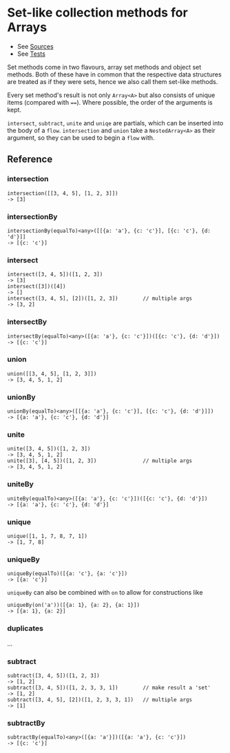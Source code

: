 # Set-like collection methods for Arrays

* See [Sources](../src/collections/arrays_set_like.ts)
* See [Tests](../test/collections/arrays_set_like.spec.ts)


Set methods come in two flavours, array set methods and object set methods.
Both of these have in common that the respective data structures are treated 
as if they were sets, hence we also call them set-like methods.

Every set method's result is not only `Array<A>` but also consists 
of unique items (compared with `==`). Where possible, the order of 
the arguments is kept.

`intersect`, `subtract`, `unite` and `uniqe` are partials, which can be inserted
into the body of a `flow`. `intersection` and `union` take a `NestedArray<A>` as
their argument, so they can be used to begin a `flow` with.

## Reference

### intersection

```
intersection([[3, 4, 5], [1, 2, 3]])
-> [3]
```

### intersectionBy

```
intersectionBy(equalTo)<any>([[{a: 'a'}, {c: 'c'}], [{c: 'c'}, {d: 'd'}]]
-> [{c: 'c'}]
```

### intersect

```
intersect([3, 4, 5])([1, 2, 3])
-> [3]
intersect([3])([4])
-> []
intersect([3, 4, 5], [2])([1, 2, 3])        // multiple args
-> [3, 2]
```

### intersectBy

```
intersectBy(equalTo)<any>([{a: 'a'}, {c: 'c'}])([{c: 'c'}, {d: 'd'}])
-> [{c: 'c'}]
```

### union

```
union([[3, 4, 5], [1, 2, 3]])
-> [3, 4, 5, 1, 2]
```

### unionBy

```
unionBy(equalTo)<any>([[{a: 'a'}, {c: 'c'}], [{c: 'c'}, {d: 'd'}]])
-> [{a: 'a'}, {c: 'c'}, {d: 'd'}]
```

### unite

```
unite([3, 4, 5])([1, 2, 3])
-> [3, 4, 5, 1, 2]
unite([3], [4, 5])([1, 2, 3])               // multiple args
-> [3, 4, 5, 1, 2]
```

### uniteBy

```
uniteBy(equalTo)<any>([{a: 'a'}, {c: 'c'}])([{c: 'c'}, {d: 'd'}])
-> [{a: 'a'}, {c: 'c'}, {d: 'd'}]
```

### unique

```
unique([1, 1, 7, 8, 7, 1])
-> [1, 7, 8]
```

### uniqueBy

```
uniqueBy(equalTo)([{a: 'c'}, {a: 'c'}])
-> [{a: 'c'}]
```

`uniqueBy` can also be combined with `on` to allow for constructions like

```
uniqueBy(on('a'))([{a: 1}, {a: 2}, {a: 1}])
-> [{a: 1}, {a: 2}]
```

### duplicates

...

### subtract

```
subtract([3, 4, 5])([1, 2, 3])
-> [1, 2]
subtract([3, 4, 5])([1, 2, 3, 3, 1])        // make result a 'set'
-> [1, 2]
subtract([3, 4, 5], [2])([1, 2, 3, 3, 1])   // multiple args
-> [1]
```

### subtractBy

```
subtractBy(equalTo)<any>([{a: 'a'}])([{a: 'a'}, {c: 'c'}])
-> [{c: 'c'}]
```

